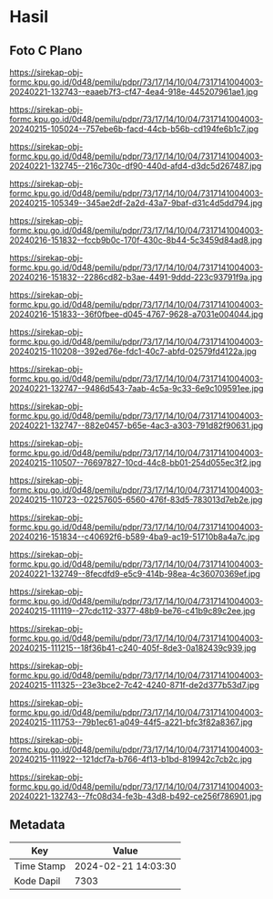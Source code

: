 # Hasil

## Foto C Plano

https://sirekap-obj-formc.kpu.go.id/0d48/pemilu/pdpr/73/17/14/10/04/7317141004003-20240221-132743--eaaeb7f3-cf47-4ea4-918e-445207961ae1.jpg

https://sirekap-obj-formc.kpu.go.id/0d48/pemilu/pdpr/73/17/14/10/04/7317141004003-20240215-105024--757ebe6b-facd-44cb-b56b-cd194fe6b1c7.jpg

https://sirekap-obj-formc.kpu.go.id/0d48/pemilu/pdpr/73/17/14/10/04/7317141004003-20240221-132745--216c730c-df90-440d-afd4-d3dc5d267487.jpg

https://sirekap-obj-formc.kpu.go.id/0d48/pemilu/pdpr/73/17/14/10/04/7317141004003-20240215-105349--345ae2df-2a2d-43a7-9baf-d31c4d5dd794.jpg

https://sirekap-obj-formc.kpu.go.id/0d48/pemilu/pdpr/73/17/14/10/04/7317141004003-20240216-151832--fccb9b0c-170f-430c-8b44-5c3459d84ad8.jpg

https://sirekap-obj-formc.kpu.go.id/0d48/pemilu/pdpr/73/17/14/10/04/7317141004003-20240216-151832--2286cd82-b3ae-4491-9ddd-223c93791f9a.jpg

https://sirekap-obj-formc.kpu.go.id/0d48/pemilu/pdpr/73/17/14/10/04/7317141004003-20240216-151833--36f0fbee-d045-4767-9628-a7031e004044.jpg

https://sirekap-obj-formc.kpu.go.id/0d48/pemilu/pdpr/73/17/14/10/04/7317141004003-20240215-110208--392ed76e-fdc1-40c7-abfd-02579fd4122a.jpg

https://sirekap-obj-formc.kpu.go.id/0d48/pemilu/pdpr/73/17/14/10/04/7317141004003-20240221-132747--9486d543-7aab-4c5a-9c33-6e9c109591ee.jpg

https://sirekap-obj-formc.kpu.go.id/0d48/pemilu/pdpr/73/17/14/10/04/7317141004003-20240221-132747--882e0457-b65e-4ac3-a303-791d82f90631.jpg

https://sirekap-obj-formc.kpu.go.id/0d48/pemilu/pdpr/73/17/14/10/04/7317141004003-20240215-110507--76697827-10cd-44c8-bb01-254d055ec3f2.jpg

https://sirekap-obj-formc.kpu.go.id/0d48/pemilu/pdpr/73/17/14/10/04/7317141004003-20240215-110723--02257605-6560-476f-83d5-783013d7eb2e.jpg

https://sirekap-obj-formc.kpu.go.id/0d48/pemilu/pdpr/73/17/14/10/04/7317141004003-20240216-151834--c40692f6-b589-4ba9-ac19-51710b8a4a7c.jpg

https://sirekap-obj-formc.kpu.go.id/0d48/pemilu/pdpr/73/17/14/10/04/7317141004003-20240221-132749--8fecdfd9-e5c9-414b-98ea-4c36070369ef.jpg

https://sirekap-obj-formc.kpu.go.id/0d48/pemilu/pdpr/73/17/14/10/04/7317141004003-20240215-111119--27cdc112-3377-48b9-be76-c41b9c89c2ee.jpg

https://sirekap-obj-formc.kpu.go.id/0d48/pemilu/pdpr/73/17/14/10/04/7317141004003-20240215-111215--18f36b41-c240-405f-8de3-0a182439c939.jpg

https://sirekap-obj-formc.kpu.go.id/0d48/pemilu/pdpr/73/17/14/10/04/7317141004003-20240215-111325--23e3bce2-7c42-4240-871f-de2d377b53d7.jpg

https://sirekap-obj-formc.kpu.go.id/0d48/pemilu/pdpr/73/17/14/10/04/7317141004003-20240215-111753--79b1ec61-a049-44f5-a221-bfc3f82a8367.jpg

https://sirekap-obj-formc.kpu.go.id/0d48/pemilu/pdpr/73/17/14/10/04/7317141004003-20240215-111922--121dcf7a-b766-4f13-b1bd-819942c7cb2c.jpg

https://sirekap-obj-formc.kpu.go.id/0d48/pemilu/pdpr/73/17/14/10/04/7317141004003-20240221-132743--7fc08d34-fe3b-43d8-b492-ce256f786901.jpg


## Metadata

| Key        | Value               |
| ---------- | ------------------- |
| Time Stamp | 2024-02-21 14:03:30 |
| Kode Dapil | 7303                |




